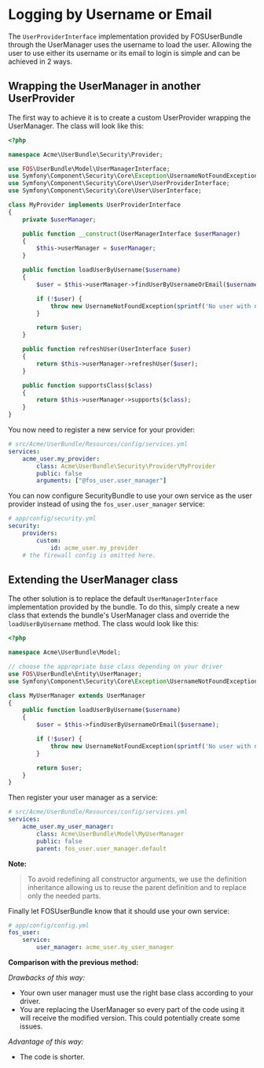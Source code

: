 Logging by Username or Email
============================

The `UserProviderInterface` implementation provided by FOSUserBundle through
the UserManager uses the username to load the user. Allowing the user to
use either its username or its email to login is simple and can be achieved
in 2 ways.

## Wrapping the UserManager in another UserProvider

The first way to achieve it is to create a custom UserProvider wrapping the
UserManager. The class will look like this:

```php
<?php

namespace Acme\UserBundle\Security\Provider;

use FOS\UserBundle\Model\UserManagerInterface;
use Symfony\Component\Security\Core\Exception\UsernameNotFoundException;
use Symfony\Component\Security\Core\User\UserProviderInterface;
use Symfony\Component\Security\Core\User\UserInterface;

class MyProvider implements UserProviderInterface
{
    private $userManager;

    public function __construct(UserManagerInterface $userManager)
    {
        $this->userManager = $userManager;
    }

    public function loadUserByUsername($username)
    {
        $user = $this->userManager->findUserByUsernameOrEmail($username);

        if (!$user) {
            throw new UsernameNotFoundException(sprintf('No user with name "%s" was found.', $username));
        }

        return $user;
    }

    public function refreshUser(UserInterface $user)
    {
        return $this->userManager->refreshUser($user);
    }

    public function supportsClass($class)
    {
        return $this->userManager->supports($class);
    }
}
```

You now need to register a new service for your provider:

```yaml
# src/Acme/UserBundle/Resources/config/services.yml
services:
    acme_user.my_provider:
        class: Acme\UserBundle\Security\Provider\MyProvider
        public: false
        arguments: ["@fos_user.user_manager"]
```

You can now configure SecurityBundle to use your own service as the user
provider instead of using the `fos_user.user_manager` service:

```yaml
# app/config/security.yml
security:
    providers:
        custom:
            id: acme_user.my_provider
    # the firewall config is omitted here.
```

## Extending the UserManager class

The other solution is to replace the default `UserManagerInterface` implementation
provided by the bundle. To do this, simply create a new class that extends
the bundle's UserManager class and override the `loadUserByUsername` method.
The class would look like this:

```php
<?php

namespace Acme\UserBundle\Model;

// choose the appropriate base class depending on your driver
use FOS\UserBundle\Entity\UserManager;
use Symfony\Component\Security\Core\Exception\UsernameNotFoundException;

class MyUserManager extends UserManager
{
    public function loadUserByUsername($username)
    {
        $user = $this->findUserByUsernameOrEmail($username);

        if (!$user) {
            throw new UsernameNotFoundException(sprintf('No user with name "%s" was found.', $username));
        }

        return $user;
    }
}
```

Then register your user manager as a service:

```yaml
# src/Acme/UserBundle/Resources/config/services.yml
services:
    acme_user.my_user_manager:
        class: Acme\UserBundle\Model\MyUserManager
        public: false
        parent: fos_user.user_manager.default
```

**Note:**

> To avoid redefining all constructor arguments, we use the definition inheritance
> allowing us to reuse the parent definition and to replace only the needed parts.

Finally let FOSUserBundle know that it should use your own service:

```yaml
# app/config/config.yml
fos_user:
    service:
        user_manager: acme_user.my_user_manager
```

**Comparison with the previous method:**

*Drawbacks of this way:*

- Your own user manager must use the right base class according to your driver.
- You are replacing the UserManager so every part of the code using it will
  receive the modified version. This could potentially create some issues.

*Advantage of this way:*

- The code is shorter.
